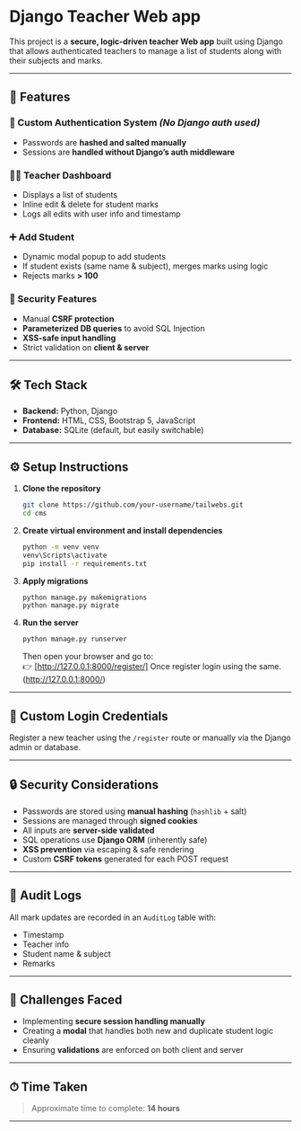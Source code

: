 # Django Teacher Web app

This project is a **secure, logic-driven teacher Web app** built using Django that allows authenticated teachers to manage a list of students along with their subjects and marks.

---

## 🚀 Features

### 🔐 Custom Authentication System *(No Django auth used)*
- Passwords are **hashed and salted manually**
- Sessions are **handled without Django’s auth middleware**

### 🧑‍🏫 Teacher Dashboard
- Displays a list of students
- Inline edit & delete for student marks
- Logs all edits with user info and timestamp

### ➕ Add Student
- Dynamic modal popup to add students
- If student exists (same name & subject), merges marks using logic
- Rejects marks **> 100**

### 🔐 Security Features
- Manual **CSRF protection**
- **Parameterized DB queries** to avoid SQL Injection
- **XSS-safe input handling**
- Strict validation on **client & server**

---

## 🛠 Tech Stack

- **Backend:** Python, Django
- **Frontend:** HTML, CSS, Bootstrap 5, JavaScript
- **Database:** SQLite (default, but easily switchable)

---

## ⚙️ Setup Instructions

1. **Clone the repository**
    ```bash
    git clone https://github.com/your-username/tailwebs.git
    cd cms
    ```

2. **Create virtual environment and install dependencies**
    ```bash
    python -m venv venv
    venv\Scripts\activate
    pip install -r requirements.txt
    ```

3. **Apply migrations**
    ```bash
    python manage.py makemigrations
    python manage.py migrate
    ```

4. **Run the server**
    ```bash
    python manage.py runserver
    ```

    Then open your browser and go to:  
    👉 [http://127.0.0.1:8000/register/]
        Once register login using the same.
        (http://127.0.0.1:8000/)

---

## 🔐 Custom Login Credentials

Register a new teacher using the `/register` route or manually via the Django admin or database.

---

## 🔒 Security Considerations

- Passwords are stored using **manual hashing** (`hashlib` + salt)
- Sessions are managed through **signed cookies**
- All inputs are **server-side validated**
- SQL operations use **Django ORM** (inherently safe)
- **XSS prevention** via escaping & safe rendering
- Custom **CSRF tokens** generated for each POST request

---

## 📝 Audit Logs

All mark updates are recorded in an `AuditLog` table with:
- Timestamp
- Teacher info
- Student name & subject
- Remarks

---

## 🧩 Challenges Faced

- Implementing **secure session handling manually**
- Creating a **modal** that handles both new and duplicate student logic cleanly
- Ensuring **validations** are enforced on both client and server

---

## ⏱ Time Taken

> Approximate time to complete: **14 hours**

---


